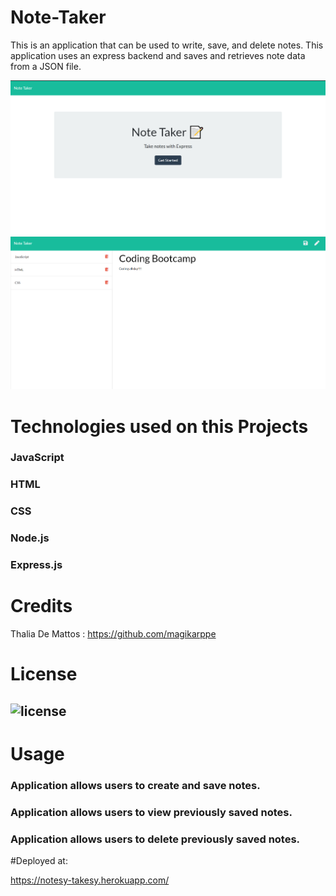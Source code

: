 # Note-Taker
 This is an application that can be used to write, save, and delete notes. This application uses an express backend and saves and retrieves note data from a JSON file.

![](https://github.com/magikarppe/Note-Taker/blob/main/images/notes1.png)
![](https://github.com/magikarppe/Note-Taker/blob/main/images/notes.png)


# Technologies used on this Projects

### JavaScript
### HTML
### CSS
### Node.js
### Express.js

# Credits

 Thalia De Mattos : https://github.com/magikarppe


# License

## ![license](https://img.shields.io/github/license/DAVFoundation/captain-n3m0.svg?style=flat-square)




# Usage 

### Application allows users to create and save notes.
### Application allows users to view previously saved notes.
### Application allows users to delete previously saved notes.



#Deployed at:

https://notesy-takesy.herokuapp.com/

